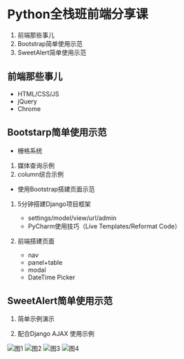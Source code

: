 # Python全栈班前端分享课

1. 前端那些事儿
2. Bootstrap简单使用示范
3. SweetAlert简单使用示范


## 前端那些事儿
* HTML/CSS/JS
* jQuery
* Chrome

## Bootstarp简单使用示范

* 栅格系统
1. 媒体查询示例
2. column综合示例

* 使用Bootstrap搭建页面示范

1. 5分钟搭建Django项目框架

    - settings/model/view/url/admin
    - PyCharm使用技巧（Live Templates/Reformat Code）

2. 前端搭建页面
    - nav
    - panel+table
    - modal
    - DateTime Picker


## SweetAlert简单使用示范
1. 简单示例演示

2. 配合Django AJAX 使用示例

![图1](https://github.com/Q1mi/aboutPython/blob/master/20170722/KSH/demoPng/1.png)
![图2](https://github.com/Q1mi/aboutPython/blob/master/20170722/KSH/demoPng/2.png)
![图3](https://github.com/Q1mi/aboutPython/blob/master/20170722/KSH/demoPng/3.png)
![图4](https://github.com/Q1mi/aboutPython/blob/master/20170722/KSH/demoPng/4.png)
